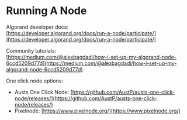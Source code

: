# Running A Node

Algorand developer docs:\
[https://developer.algorand.org/docs/run-a-node/participate/](https://developer.algorand.org/docs/run-a-node/participate/)

Community tutorials:\
[https://medium.com/@alexbagdadi/how-i-set-up-my-algorand-node-6ccd5209d77d](https://medium.com/@alexbagdadi/how-i-set-up-my-algorand-node-6ccd5209d77d)



One click node options:&#x20;

* Austs One Click Node: [https://github.com/AustP/austs-one-click-node/releases/](https://github.com/AustP/austs-one-click-node/releases/)
* Pixelnode: [https://www.pixelnode.org/](https://www.pixelnode.org/)
